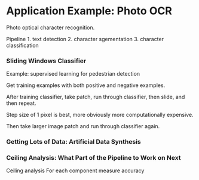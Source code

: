 
Application Example: Photo OCR
==============================

Photo optical character recognition.

Pipeline
    1. text detection
    2. character sgementation
    3. character classification


### Sliding Windows Classifier

Example: supervised learning for pedestrian detection

Get training examples with both positive and negative examples.

After training classifier, take patch, run through classifier, then slide,
and then repeat.

Step size of 1 pixel is best, more obviously more computationally expensive.

Then take larger image patch and run through classifier again.


### Getting Lots of Data: Artificial Data Synthesis


### Ceiling Analysis: What Part of the Pipeline to Work on Next

Ceiling analysis
    For each component measure accuracy
